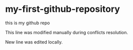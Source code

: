 # my-first-github-repository
this is my github repo


This line was modified manually during conflicts resolution.

New line was edited locally.